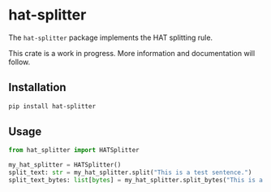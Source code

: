 # hat-splitter

The `hat-splitter` package implements the HAT splitting rule.

This crate is a work in progress. More information and documentation will
follow.

## Installation

```bash
pip install hat-splitter
```

## Usage

```python
from hat_splitter import HATSplitter

my_hat_splitter = HATSplitter()
split_text: str = my_hat_splitter.split("This is a test sentence.")
split_text_bytes: list[bytes] = my_hat_splitter.split_bytes("This is a test sentence.")
```
